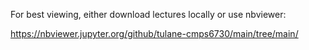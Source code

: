 For best viewing, either download lectures locally or use nbviewer:

<https://nbviewer.jupyter.org/github/tulane-cmps6730/main/tree/main/>

